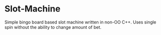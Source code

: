 Slot-Machine
============

Simple bingo board based slot machine written in non-OO C++. Uses single spin without the ability to change amount of bet.